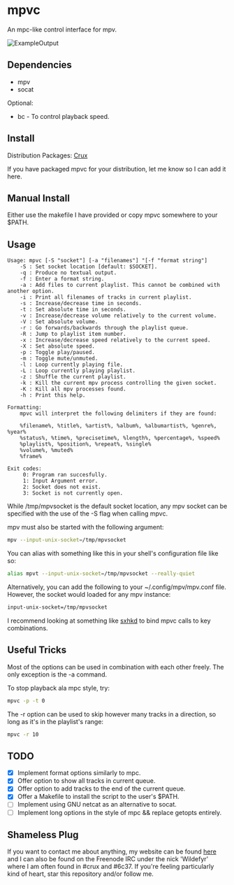 mpvc
====

An mpc-like control interface for mpv.

![ExampleOutput](https://github.com/Wildefyr/mpvc/blob/master/output.png)

Dependencies
------------

- mpv
- socat

Optional:
- bc - To control playback speed.

Install
-------

Distribution Packages:
    [Crux](https://github.com/6c37/crux-ports-git)

If you have packaged mpvc for your distribution, let me know so I can add it here.

Manual Install
--------------

Either use the makefile I have provided or copy mpvc somewhere to your $PATH.

Usage
-----

```
Usage: mpvc [-S "socket"] [-a "filenames"] "[-f "format string"]
    -S : Set socket location [default: $SOCKET].
    -q : Produce no textual output.
    -f : Enter a format string.
    -a : Add files to current playlist. This cannot be combined with another option.
    -i : Print all filenames of tracks in current playlist.
    -s : Increase/decrease time in seconds.
    -t : Set absolute time in seconds.
    -v : Increase/decrease volume relatively to the current volume.
    -V : Set absolute volume.
    -r : Go forwards/backwards through the playlist queue.
    -R : Jump to playlist item number.
    -x : Increase/decrease speed relatively to the current speed.
    -X : Set absolute speed.
    -p : Toggle play/paused.
    -m : Toggle mute/unmuted.
    -l : Loop currently playing file.
    -L : Loop currently playing playlist.
    -z : Shuffle the current playlist.
    -k : Kill the current mpv process controlling the given socket.
    -K : Kill all mpv processes found.
    -h : Print this help.

Formatting:
    mpvc will interpret the following delimiters if they are found:

    %filename%, %title%, %artist%, %album%, %albumartist%, %genre%, %year%
    %status%, %time%, %precisetime%, %length%, %percentage%, %speed%
    %playlist%, %position%, %repeat%, %single%
    %volume%, %muted%
    %frame%

Exit codes:
     0: Program ran succesfully.
     1: Input Argument error.
     2: Socket does not exist.
     3: Socket is not currently open.
```

While /tmp/mpvsocket is the default socket location, any mpv socket can be
specified with the use of the -S flag when calling mpvc.

mpv must also be started with the following argument:

```bash
mpv --input-unix-socket=/tmp/mpvsocket
```

You can alias with something like this in your shell's configuration file like so:

```bash
alias mpvt --input-unix-socket=/tmp/mpvsocket --really-quiet
```

Alternatively, you can add the following to your ~/.config/mpv/mpv.conf file.
However, the socket would loaded for any mpv instance:

```bash
input-unix-socket=/tmp/mpvsocket
```

I recommend looking at something like [sxhkd](https://github.com/baskerville/sxhkd)
to bind mpvc calls to key combinations.

Useful Tricks
-------------

Most of the options can be used in combination with each other freely. The
only exception is the -a command. 

To stop playback ala mpc style, try:

```bash
mpvc -p -t 0
```

The -r option can be used to skip however many tracks in a direction, so long
as it's in the playlist's range:

```bash
mpvc -r 10
```

TODO
----

- [x] Implement format options similarly to mpc.
- [x] Offer option to show all tracks in current queue.
- [x] Offer option to add tracks to the end of the current queue.
- [x] Offer a Makefile to install the script to the user's $PATH.
- [ ] Implement using GNU netcat as an alternative to socat.
- [ ] Implement long options in the style of mpc && replace getopts entirely.

Shameless Plug
--------------

If you want to contact me about anything, my website can be found
[here](http://wildefyr.net) and I can also be found on the Freenode IRC under
the nick 'Wildefyr' where I am often found in #crux and #6c37. If you're
feeling particularly kind of heart, star this repository and/or follow me.
